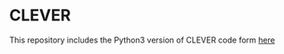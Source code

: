 # CLEVER

This repository includes the Python3 version of CLEVER code form [here](https://github.com/suzytamang/clever-sdoh/tree/master)
